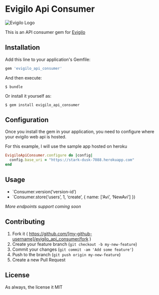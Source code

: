 # Evigilo Api Consumer

![Evigilo Logo](http://aviioblog.s3.amazonaws.com/screenshot-kensodevVC75M0a.jpg-2014-12-22-np7n4.png)


This is an API consumer gem for [Evigilo](https://github.com/gogobot/evigilo)


## Installation

Add this line to your application's Gemfile:

```ruby
gem 'evigilo_api_consumer'
```

And then execute:

    $ bundle

Or install it yourself as:

    $ gem install evigilo_api_consumer

## Configuration

Once you install the gem in your application, you need to configure where your evigilo web api is hosted.

For this example, I will use the sample app hosted on heroku

```ruby
EvigiloApiConsumer.configure do |config|
  config.base_uri = "https://stark-dusk-7088.herokuapp.com"
end
```

## Usage

* `Consumer.version(‘version-id’)
* `Consumer.store(‘users’, 1, ‘create’, { name: [‘Avi’, ‘NewAvi’] })

*More endpoints support coming soon*


## Contributing

1. Fork it ( https://github.com/[my-github-username]/evigilo_api_consumer/fork )
2. Create your feature branch (`git checkout -b my-new-feature`)
3. Commit your changes (`git commit -am 'Add some feature'`)
4. Push to the branch (`git push origin my-new-feature`)
5. Create a new Pull Request

## License

As always, the license it MIT